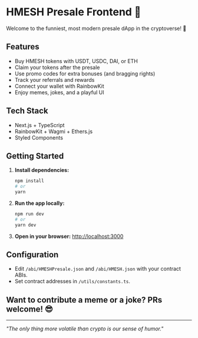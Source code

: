 # HMESH Presale Frontend 🎉

Welcome to the funniest, most modern presale dApp in the cryptoverse! 🚀

## Features
- Buy HMESH tokens with USDT, USDC, DAI, or ETH
- Claim your tokens after the presale
- Use promo codes for extra bonuses (and bragging rights)
- Track your referrals and rewards
- Connect your wallet with RainbowKit
- Enjoy memes, jokes, and a playful UI

## Tech Stack
- Next.js + TypeScript
- RainbowKit + Wagmi + Ethers.js
- Styled Components

## Getting Started

1. **Install dependencies:**
   ```bash
   npm install
   # or
   yarn
   ```

2. **Run the app locally:**
   ```bash
   npm run dev
   # or
   yarn dev
   ```

3. **Open in your browser:**
   [http://localhost:3000](http://localhost:3000)

## Configuration
- Edit `/abi/HMESHPresale.json` and `/abi/HMESH.json` with your contract ABIs.
- Set contract addresses in `/utils/constants.ts`.

## Want to contribute a meme or a joke? PRs welcome! 😎

---

*"The only thing more volatile than crypto is our sense of humor."* 